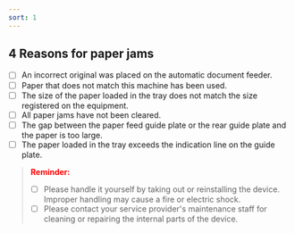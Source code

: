 ```yaml
---
sort: 1
---
```

## **4** **Reasons for paper jams**

- [ ]	An incorrect original was placed on the automatic document feeder.
- [ ]	Paper that does not match this machine has been used.
- [ ]	The size of the paper loaded in the tray does not match the size registered on the equipment.
- [ ]	All paper jams have not been cleared.
- [ ]	The gap between the paper feed guide plate or the rear guide plate and the paper is too large.
- [ ]	The paper loaded in the tray exceeds the indication line on the guide plate.
> **<font color="red">Reminder:</font>**
>	- [ ] Please handle it yourself by taking out or reinstalling the device. Improper handling may cause a fire or electric shock. 
>	- [ ] Please contact your service provider's maintenance staff for cleaning or repairing the internal parts of the device.
